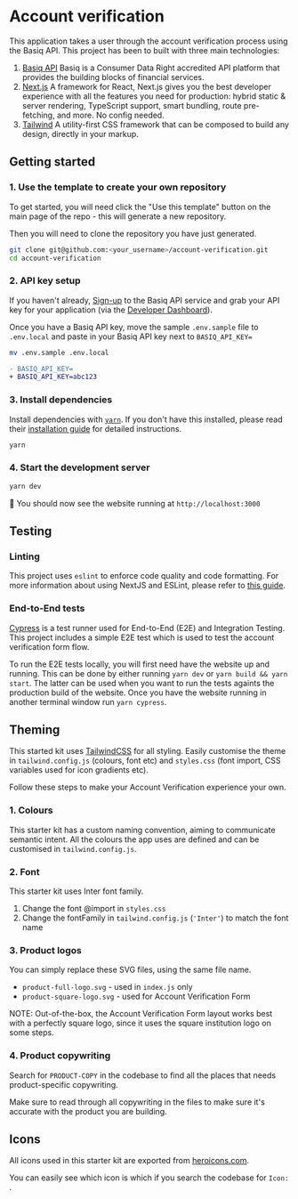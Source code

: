 # Account verification

This application takes a user through the account verification process using the Basiq API. This project has been to built with three main technologies:

1. [Basiq API](https://api.basiq.io)
   Basiq is a Consumer Data Right accredited API platform that provides the building blocks of financial services.
2. [Next.js](https://github.com/vercel/next.js/)
   A framework for React, Next.js gives you the best developer experience with all the features you need for production: hybrid static & server rendering, TypeScript support, smart bundling, route pre-fetching, and more. No config needed.
3. [Tailwind](https://github.com/tailwindlabs/tailwindcss)
   A utility-first CSS framework that can be composed to build any design, directly in your markup.

## Getting started

### 1. Use the template to create your own repository

To get started, you will need click the "Use this template" button on the main page of the repo - this will generate a new repository.

Then you will need to clone the repository you have just generated. 

```sh
git clone git@github.com:<your_username>/account-verification.git
cd account-verification
```

### 2. API key setup

If you haven't already, [Sign-up](https://dashboard.basiq.io/login) to the Basiq API service and grab your API key for your application (via the [Developer Dashboard](https://dashboard.basiq.io/)).

Once you have a Basiq API key, move the sample `.env.sample` file to `.env.local` and paste in your Basiq API key next to `BASIQ_API_KEY=`

```sh
mv .env.sample .env.local
```

```diff
- BASIQ_API_KEY=
+ BASIQ_API_KEY=abc123
```

### 3. Install dependencies

Install dependencies with [`yarn`](https://github.com/yarnpkg/yarn). If you don't have this installed, please read their [installation guide](https://yarnpkg.com/en/docs/install) for detailed instructions.

```sh
yarn
```

### 4. Start the development server

```sh
yarn dev
```

🎉 You should now see the website running at `http://localhost:3000`

## Testing

### Linting

This project uses `eslint` to enforce code quality and code formatting. For more information about using NextJS and ESLint, please refer to [this guide](https://nextjs.org/docs/basic-features/eslint).

### End-to-End tests

[Cypress](https://github.com/cypress-io/cypress) is a test runner used for End-to-End (E2E) and Integration Testing. This project includes a simple E2E test which is used to test the account verification form flow.

To run the E2E tests locally, you will first need have the website up and running. This can be done by either running `yarn dev` or `yarn build && yarn start`. The latter can be used when you want to run the tests againts the production build of the website. Once you have the website running in another terminal window run `yarn cypress`.

## Theming

This started kit uses [TailwindCSS](https://tailwindcss.com/docs/configuration) for all styling. Easily customise the theme in `tailwind.config.js` (colours, font etc) and `styles.css` (font import, CSS variables used for icon gradients etc).

Follow these steps to make your Account Verification experience your own.

### 1. Colours

This starter kit has a custom naming convention, aiming to communicate semantic intent. All the colours the app uses are defined and can be customised in `tailwind.config.js`.

### 2. Font

This starter kit uses Inter font family.

1. Change the font @import in `styles.css`
2. Change the fontFamily in `tailwind.config.js` (`'Inter'`) to match the font name

### 3. Product logos

You can simply replace these SVG files, using the same file name.

- `product-full-logo.svg` - used in `index.js` only
- `product-square-logo.svg` - used for Account Verification Form

NOTE: Out-of-the-box, the Account Verification Form layout works best with a perfectly square logo, since it uses the square institution logo on some steps.

### 4. Product copywriting

Search for `PRODUCT-COPY` in the codebase to find all the places that needs product-specific copywriting.

Make sure to read through all copywriting in the files to make sure it's accurate with the product you are building.

## Icons

All icons used in this starter kit are exported from [heroicons.com](https://heroicons.com/).

You can easily see which icon is which if you search the codebase for `Icon: `.
